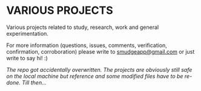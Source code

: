 # VARIOUS PROJECTS

Various projects related to study, research, work and general experimentation.

For more information (questions, issues, comments, verification, confirmation, corroboration) please write to smudgeapp@gmail.com or just write to say hi! :)



*The repo got accidentally overwritten. The projects are obviously still safe on the local machine but reference and some modified files have to be re-done. Till then...*

